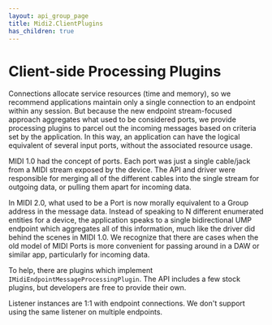 ```yaml
---
layout: api_group_page
title: Midi2.ClientPlugins
has_children: true
---
```


# Client-side Processing Plugins

Connections allocate service resources (time and memory), so we recommend applications maintain only a single connection to an endpoint within any session. But because the new endpoint stream-focused approach aggregates what used to be considered ports, we provide processing plugins to parcel out the incoming messages based on criteria set by the application. In this way, an application can have the logical equivalent of several input ports, without the associated resource usage.

MIDI 1.0 had the concept of ports. Each port was just a single cable/jack from a MIDI stream exposed by the device. The API and driver were responsible for merging all of the different cables into the single stream for outgoing data, or pulling them apart for incoming data.

In MIDI 2.0, what used to be a Port is now morally equivalent to a Group address in the message data. Instead of speaking to N different enumerated entities for a device, the application speaks to a single bidirectional UMP endpoint which aggregates all of this information, much like the driver did behind the scenes in MIDI 1.0. We recognize that there are cases when the old model of MIDI Ports is more convenient for passing around in a DAW or similar app, particularly for incoming data. 

To help, there are plugins which implement `IMidiEndpointMessageProcessingPlugin`. The API includes a few stock plugins, but developers are free to provide their own.

Listener instances are 1:1 with endpoint connections. We don't support using the same listener on multiple endpoints.

